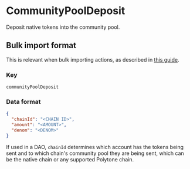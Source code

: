 # CommunityPoolDeposit

Deposit native tokens into the community pool.

## Bulk import format

This is relevant when bulk importing actions, as described in [this
guide](https://github.com/DA0-DA0/dao-dao-ui/wiki/Bulk-importing-actions).

### Key

`communityPoolDeposit`

### Data format

```json
{
  "chainId": "<CHAIN ID>",
  "amount": "<AMOUNT>",
  "denom": "<DENOM>"
}
```

If used in a DAO, `chainId` determines which account has the tokens being sent
and to which chain's community pool they are being sent, which can be the native
chain or any supported Polytone chain.
